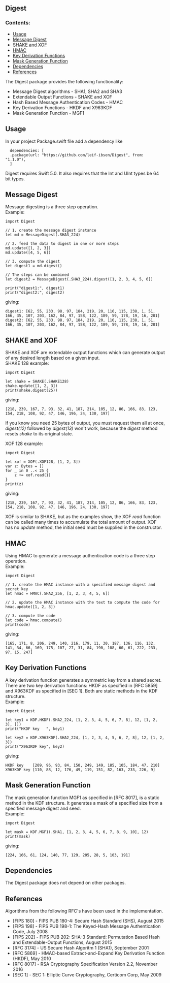 <h2><b>Digest</b></h2>
<h3><b>Contents:</b></h3>
<ul>
<li><a href="#use">Usage</a></li>
<li><a href="#md">Message Digest</a></li>
<li><a href="#xof">SHAKE and XOF</a></li>
<li><a href="#hmac">HMAC</a></li>
<li><a href="#key">Key Derivation Functions</a></li>
<li><a href="#mask">Mask Generation Function</a></li>
<li><a href="#dep">Dependencies</a></li>
<li><a href="#ref">References</a></li>
</ul>
The Digest package provides the following functionality:
<ul>
<li>Message Digest algorithms - SHA1, SHA2 and SHA3</li>
<li>Extendable Output Functions - SHAKE and XOF</a></li>
<li>Hash Based Message Authentication Codes - HMAC</li>
<li>Key Derivation Functions - HKDF and X963KDF</a></li>
<li>Mask Generation Function - MGF1</a></li>
</ul>

<h2 id="use"><b>Usage</b></h2>
In your project Package.swift file add a dependency like<br/>

	  dependencies: [
	  .package(url: "https://github.com/leif-ibsen/Digest", from: "1.1.0"),
	  ]
Digest requires Swift 5.0. It also requires that the Int and UInt types be 64 bit types.
<h2 id="md"><b>Message Digest</b></h2>
Message digesting is a three step operation.<br/>
Example:
    
    import Digest
    
    // 1. create the message digest instance
    let md = MessageDigest(.SHA3_224)
    
    // 2. feed the data to digest in one or more steps
    md.update([1, 2, 3])
    md.update([4, 5, 6])
    
    // 3. compute the digest
    let digest1 = md.digest()
    
    // The steps can be combined
    let digest2 = MessageDigest(.SHA3_224).digest([1, 2, 3, 4, 5, 6])
    
    print("digest1:", digest1)
    print("digest2:", digest2)
    
giving:

    digest1: [62, 55, 233, 98, 97, 184, 219, 20, 116, 115, 238, 1, 51, 166, 35, 107, 203, 162, 84, 97, 158, 122, 189, 59, 178, 19, 16, 201]
    digest2: [62, 55, 233, 98, 97, 184, 219, 20, 116, 115, 238, 1, 51, 166, 35, 107, 203, 162, 84, 97, 158, 122, 189, 59, 178, 19, 16, 201]

<h2 id="xof"><b>SHAKE and XOF</b></h2>
SHAKE and XOF are extendable output functions which can generate output of any desired length based on a given input.<br/>
SHAKE 128 example:

    import Digest
    
    let shake = SHAKE(.SHAKE128)
    shake.update([1, 2, 3])
    print(shake.digest(25))
    
giving:

    [218, 239, 167, 7, 93, 32, 41, 187, 214, 105, 12, 86, 166, 83, 123, 154, 218, 108, 92, 47, 146, 196, 24, 130, 197]

If you know you need 25 bytes of output, you must request them all at once,
*digest(12)* followed by *digest(13)* won't work, because the *digest* method resets *shake* to its original state.

XOF 128 example:

    import Digest
    
    let xof = XOF(.XOF128, [1, 2, 3])
    var z: Bytes = []
    for _ in 0 ..< 25 {
        z += xof.read(1)
    }
    print(z)

giving:

    [218, 239, 167, 7, 93, 32, 41, 187, 214, 105, 12, 86, 166, 83, 123, 154, 218, 108, 92, 47, 146, 196, 24, 130, 197]

XOF is similar to SHAKE, but as the examples show, the XOF *read* function can be called many times to accumulate the total amount of output.
XOF has no *update* method, the initial seed must be supplied in the constructor.
<h2 id="hmac"><b>HMAC</b></h2>
Using HMAC to generate a message authentication code is a three step operation.<br/>
Example:

    import Digest

    // 1. create the HMAC instance with a specified message digest and secret key
    let hmac = HMAC(.SHA2_256, [1, 2, 3, 4, 5, 6])

    // 2. update the HMAC instance with the text to compute the code for
    hmac.update([1, 2, 3])

    // 3. compute the code
    let code = hmac.compute()
    print(code)
    
giving:

    [165, 171, 8, 206, 249, 140, 216, 179, 11, 30, 187, 136, 116, 132, 141, 34, 66, 169, 175, 107, 27, 31, 84, 190, 108, 60, 61, 222, 233, 97, 15, 247]

<h2 id="key"><b>Key Derivation Functions</b></h2>
A key derivation function generates a symmetric key from a shared secret. There are two key derivation functions: HKDF as specified in [RFC 5859]
and X963KDF as specified in [SEC 1]. Both are static methods in the KDF structure.<br/>
Example:

    import Digest

    let key1 = KDF.HKDF(.SHA2_224, [1, 2, 3, 4, 5, 6, 7, 8], 12, [1, 2, 3], [])
    print("HKDF key   ", key1)

    let key2 = KDF.X963KDF(.SHA2_224, [1, 2, 3, 4, 5, 6, 7, 8], 12, [1, 2, 3])
    print("X963KDF key", key2)

giving:

    HKDF key    [209, 96, 93, 84, 150, 249, 149, 185, 105, 184, 47, 210]
    X963KDF key [110, 88, 12, 176, 49, 119, 151, 82, 163, 233, 226, 9]

<h2 id="mask"><b>Mask Generation Function</b></h2>
The mask generation function MGF1 as specified in [RFC 8017], is a static method in the KDF structure.
It generates a mask of a specified size from a specified message digest and seed.<br/>
Example:

    import Digest
    
    let mask = KDF.MGF1(.SHA1, [1, 2, 3, 4, 5, 6, 7, 8, 9, 10], 12)
    print(mask)

giving:

    [224, 166, 61, 124, 140, 77, 129, 205, 28, 5, 103, 191]

<h2 id="dep"><b>Dependencies</b></h2>
The Digest package does not depend on other packages.
<h2 id="ref"><b>References</b></h2>

Algorithms from the following RFC's have been used in the implementation.

<ul>
<li>[FIPS 180] - FIPS PUB 180-4: Secure Hash Standard (SHS), August 2015</li>
<li>[FIPS 198] - FIPS PUB 198-1: The Keyed-Hash Message Authentication Code, July 2008</li>
<li>[FIPS 202] - FIPS PUB 202: SHA-3 Standard: Permutation Based Hash and Extendable-Output Functions, August 2015</li>
<li>[RFC 3174] - US Secure Hash Algoritm 1 (SHA1), September 2001</li>
<li>[RFC 5869] - HMAC-based Extract-and-Expand Key Derivation Function (HKDF), May 2010</li>
<li>[RFC 8017] - RSA Cryptography Specification Version 2.2, November 2016</li>
<li>[SEC 1]    - SEC 1: Elliptic Curve Cryptography, Certicom Corp, May 2009</li>
</ul>

